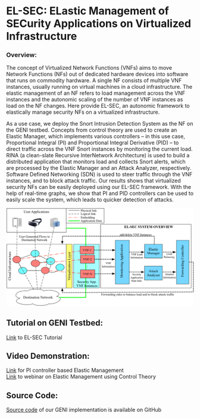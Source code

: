 
# EL-SEC: ELastic Management of SECurity Applications on Virtualized Infrastructure

### Overview:
The concept of Virtualized Network Functions (VNFs) aims to move Network Functions (NFs) out of dedicated hardware devices into software that runs on commodity hardware. A single NF consists of multiple VNF instances, usually running on virtual machines in a cloud infrastructure. The elastic management of an NF refers to load management across the VNF instances and the autonomic scaling of the number of VNF instances as load on the NF changes. Here provide EL-SEC, an autonomic framework to elastically manage security NFs on a virtualized infrastructure.

As a use case, we deploy the Snort Intrusion Detection System as the NF on the GENI testbed. Concepts from control theory are used to create an Elastic Manager, which implements various controllers – in this use case, Proportional Integral (PI) and Proportional Integral Derivative (PID) – to direct traffic across the VNF Snort instances by monitoring the current load. RINA (a clean-slate Recursive InterNetwork Architecture) is used to build a distributed application that monitors load and collects Snort alerts, which are processed by the Elastic Manager and an Attack Analyzer, respectively. Software Defined Networking (SDN) is used to steer traffic through the VNF instances, and to block attack traffic. Our results shows that virtualized security NFs can be easily deployed using our EL-SEC framework. With the help of real-time graphs, we show that PI and PID controllers can be used to easily scale the system, which leads to quicker detection of attacks.

<img src="https://github.com/akhtarnabeel/ELSEC/raw/master/Figures/EL_SEC_Overview.jpg" />

## Tutorial on GENI Testbed:
[Link](https://github.com/akhtarnabeel/ELSEC/blob/master/Tutorial.md) to EL-SEC Tutorial

## Video Demonstration:
[Link](https://www.youtube.com/watch?v=lRvJ56z5XCM&feature=youtu.be) for PI controller based Elastic Management  
[Link](https://www.youtube.com/watch?v=CAEoYa6CYIw) to webinar on Elastic Management using Control Theory

## Source Code:
[Source code](https://github.com/akhtarnabeel/ELSEC) of our GENI implementation is available on GitHub

